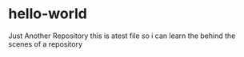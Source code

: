 # hello-world
Just Another Repository
this is atest file so i can learn the behind the scenes of a repository
